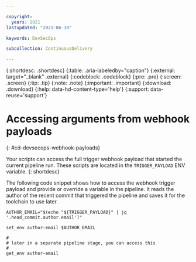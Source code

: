 ```yaml
---

copyright:
  years: 2021
lastupdated: "2021-06-18"

keywords: DevSecOps

subcollection: ContinuousDelivery

---
```


{:shortdesc: .shortdesc}
{:table: .aria-labeledby="caption"}
{:external: target="_blank" .external}
{:codeblock: .codeblock}
{:pre: .pre}
{:screen: .screen}
{:tip: .tip}
{:note: .note}
{:important: .important}
{:download: .download}
{:help: data-hd-content-type='help'}
{:support: data-reuse='support'}

# Accessing arguments from webhook payloads 
{: #cd-devsecops-webhook-payloads}

Your scripts can access the full trigger webhook payload that started the current pipeline run. These scripts are located in the `TRIGGER_PAYLOAD` ENV variable.
{: shortdesc}

The following code snippet shows how to access the webhook trigger payload and provide or override a variable in the pipeline.
It reads the author of the recent commit that triggered the pipeline and saves it for the toolchain to use later.

```
AUTHOR_EMAIL="$(echo "${TRIGGER_PAYLOAD}" | jq '.head_commit.author.email')"

set_env author-email $AUTHOR_EMAIL

#
# later in a separate pipeline stage, you can access this
#
get_env author-email
```

